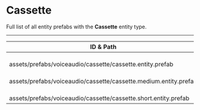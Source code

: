 # Cassette
Full list of all <Badge type="warning" text="3"/> entity prefabs with the **Cassette** entity type.

---
| ID & Path |
| --- |
| <a href="#3549123016"><Badge id="3549123016" type="tip" text="#"/></a> <Badge type="tip" text="3549123016"/> <br> assets/prefabs/voiceaudio/cassette/cassette.entity.prefab |
| <a href="#1513498993"><Badge id="1513498993" type="tip" text="#"/></a> <Badge type="tip" text="1513498993"/> <br> assets/prefabs/voiceaudio/cassette/cassette.medium.entity.prefab |
| <a href="#253547591"><Badge id="253547591" type="tip" text="#"/></a> <Badge type="tip" text="253547591"/> <br> assets/prefabs/voiceaudio/cassette/cassette.short.entity.prefab |

